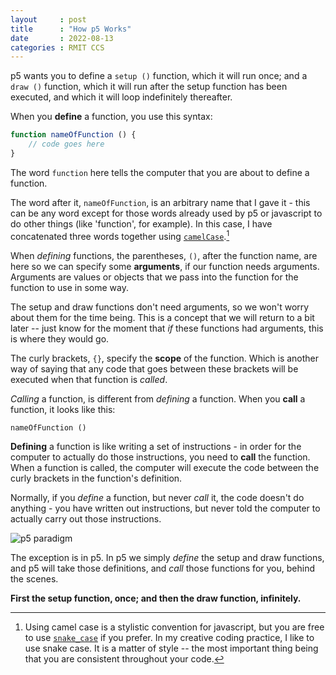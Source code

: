 ```yaml
---
layout     : post
title      : "How p5 Works"
date       : 2022-08-13
categories : RMIT CCS
---
```


p5 wants you to define a `setup ()` function, which it will run once; and a `draw ()` function, which it will run after the setup function has been executed, and which it will loop indefinitely thereafter.

When you **define** a function, you use this syntax:

``` javascript
function nameOfFunction () {
    // code goes here
}
```

The word `function` here tells the computer that you are about to define a function.  

The word after it, `nameOfFunction`, is an arbitrary name that I gave it - this can be any word except for those words already used by p5 or javascript to do other things (like 'function', for example).  In this case, I have concatenated three words together using [`camelCase`](https://en.wikipedia.org/wiki/Camel_case).[^1]  

[^1]: Using camel case is a stylistic convention for javascript, but you are free to use [`snake_case`](https://en.wikipedia.org/wiki/Snake_case) if you prefer.  In my creative coding practice, I like to use snake case.  It is a matter of style -- the most important thing being that you are consistent throughout your code.

When *defining* functions, the parentheses, `()`, after the function name, are here so we can specify some **arguments**, if our function needs arguments.  Arguments are values or objects that we pass into the function for the function to use in some way.  

The setup and draw functions don't need arguments, so we won't worry about them for the time being.  This is a concept that we will return to a bit later -- just know for the moment that *if* these functions had arguments, this is where they would go.

The curly brackets, `{}`, specify the **scope** of the function.  Which is another way of saying that any code that goes between these brackets will be executed when that function is *called*.

*Calling* a function, is different from *defining* a function.  When you **call** a function, it looks like this:

```
nameOfFunction ()
```

**Defining** a function is like writing a set of instructions - in order for the computer to actually do those instructions, you need to **call** the function.  When a function is called, the computer will execute the code between the curly brackets in the function's definition.  

Normally, if you *define* a function, but never *call* it, the code doesn't do anything - you have written out instructions, but never told the computer to actually carry out those instructions.

![p5 paradigm](/etc/images/p5_paradigm.png)

The exception is in p5.  In p5 we simply *define* the setup and draw functions, and p5 will take those definitions, and *call* those functions for you, behind the scenes.  

**First the setup function, once; and then the draw function, infinitely.**




